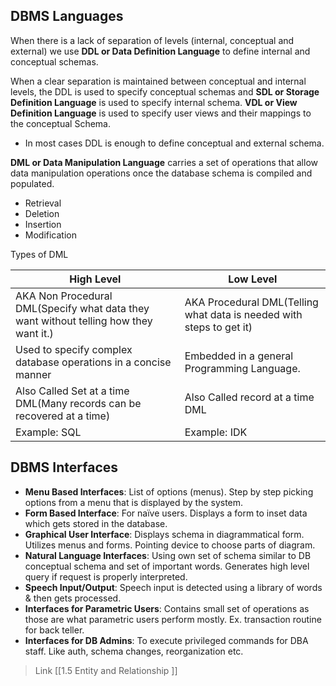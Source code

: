 ## DBMS Languages

When there is a lack of separation of levels (internal, conceptual and external) we use **DDL or Data Definition Language** to define internal and conceptual schemas. 

When a clear separation is maintained between conceptual and internal levels, the DDL is used to specify conceptual schemas and **SDL or Storage Definition Language** is used to specify internal schema. 
**VDL or View Definition Language** is used to specify user views and their mappings to the conceptual Schema.

- In most cases DDL is enough to define conceptual and external schema. 

**DML or Data Manipulation Language** carries a set of operations that allow data manipulation operations once the database schema is compiled and populated. 
- Retrieval
- Deletion
- Insertion
- Modification


Types of DML

|High Level|Low Level|
|--------|------|
|AKA Non Procedural DML(Specify what data they want without telling how they want it.)|AKA Procedural DML(Telling what data is needed with steps to get it)|
|Used to specify complex database operations in a concise manner| Embedded in a general Programming Language.|
|Also Called Set at a time DML(Many records can be recovered at a time)|Also Called record at a time DML|
|Example: SQL|Example: IDK|


## DBMS Interfaces

- **Menu Based Interfaces**: 
	List of options (menus). Step by step picking options from a menu that is displayed by the system. 
- **Form Based Interface**:
	For naïve users. Displays a form to inset data which gets stored in the database.
- **Graphical User Interface**:
	Displays schema in diagrammatical form. 
	Utilizes menus and forms. Pointing device to choose parts of diagram.
- **Natural Language Interfaces**:
	Using own set of schema similar to DB conceptual schema and set of important words. Generates high level query if request is properly interpreted. 
- **Speech Input/Output**:
	Speech input is detected using a library of words & then gets processed.
- **Interfaces for Parametric Users**:
	Contains small set of operations as those are what parametric users perform mostly. Ex. transaction routine for back teller.
- **Interfaces for DB Admins**:
	To execute privileged commands for DBA staff. Like auth, schema changes, reorganization etc.

> Link
	[[1.5 Entity and Relationship ]]